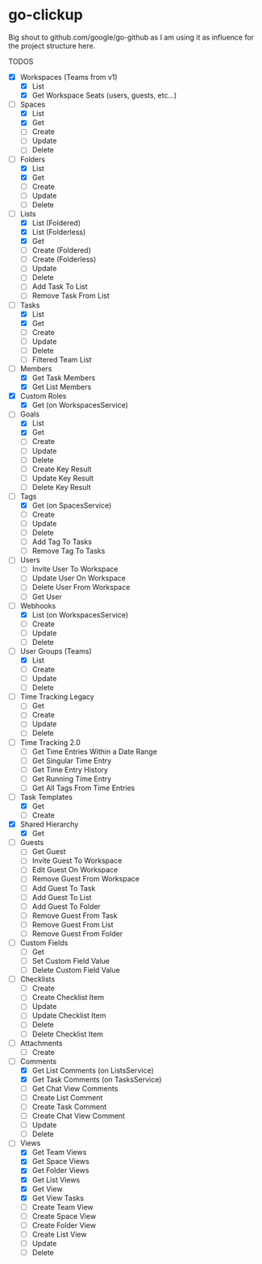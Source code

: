 # go-clickup

Big shout to github.com/google/go-github as I am using it as influence for the project structure here.

TODOS
- [x] Workspaces (Teams from v1)
  - [x] List
  - [x] Get Workspace Seats (users, guests, etc...)
- [ ] Spaces
  - [x] List
  - [x] Get
  - [ ] Create
  - [ ] Update
  - [ ] Delete
- [ ] Folders
  - [x] List
  - [x] Get
  - [ ] Create
  - [ ] Update
  - [ ] Delete
- [ ] Lists
  - [x] List (Foldered)
  - [x] List (Folderless)
  - [x] Get
  - [ ] Create (Foldered)
  - [ ] Create (Folderless)
  - [ ] Update
  - [ ] Delete
  - [ ] Add Task To List
  - [ ] Remove Task From List
- [ ] Tasks
  - [x] List
  - [x] Get
  - [ ] Create
  - [ ] Update
  - [ ] Delete
  - [ ] Filtered Team List
- [ ] Members
  - [x] Get Task Members
  - [x] Get List Members
- [x] Custom Roles
  - [x] Get (on WorkspacesService)
- [ ] Goals
  - [x] List
  - [x] Get
  - [ ] Create
  - [ ] Update
  - [ ] Delete
  - [ ] Create Key Result
  - [ ] Update Key Result
  - [ ] Delete Key Result
- [ ] Tags
  - [x] Get (on SpacesService)
  - [ ] Create
  - [ ] Update
  - [ ] Delete
  - [ ] Add Tag To Tasks
  - [ ] Remove Tag To Tasks
- [ ] Users
  - [ ] Invite User To Workspace
  - [ ] Update User On Workspace
  - [ ] Delete User From Workspace
  - [ ] Get User
- [ ] Webhooks
  - [x] List (on WorkspacesService)
  - [ ] Create
  - [ ] Update
  - [ ] Delete
- [ ] User Groups (Teams)
  - [x] List
  - [ ] Create
  - [ ] Update
  - [ ] Delete
- [ ] Time Tracking Legacy
  - [ ] Get
  - [ ] Create
  - [ ] Update
  - [ ] Delete
- [ ] Time Tracking 2.0
  - [ ] Get Time Entries Within a Date Range
  - [ ] Get Singular Time Entry
  - [ ] Get Time Entry History
  - [ ] Get Running Time Entry
  - [ ] Get All Tags From Time Entries
- [ ] Task Templates
  - [x] Get
  - [ ] Create
- [x] Shared Hierarchy
  - [x] Get
- [ ] Guests
  - [ ] Get Guest
  - [ ] Invite Guest To Workspace
  - [ ] Edit Guest On Workspace
  - [ ] Remove Guest From Workspace
  - [ ] Add Guest To Task
  - [ ] Add Guest To List
  - [ ] Add Guest To Folder
  - [ ] Remove Guest From Task
  - [ ] Remove Guest From List
  - [ ] Remove Guest From Folder
- [ ] Custom Fields
  - [ ] Get
  - [ ] Set Custom Field Value
  - [ ] Delete Custom Field Value
- [ ] Checklists
  - [ ] Create
  - [ ] Create Checklist Item
  - [ ] Update
  - [ ] Update Checklist Item
  - [ ] Delete
  - [ ] Delete Checklist Item
- [ ] Attachments
  - [ ] Create
- [ ] Comments
  - [x] Get List Comments (on ListsService)
  - [x] Get Task Comments (on TasksService)
  - [ ] Get Chat View Comments
  - [ ] Create List Comment
  - [ ] Create Task Comment
  - [ ] Create Chat View Comment
  - [ ] Update
  - [ ] Delete
- [ ] Views
  - [x] Get Team Views
  - [x] Get Space Views
  - [x] Get Folder Views
  - [x] Get List Views
  - [x] Get View
  - [x] Get View Tasks
  - [ ] Create Team View
  - [ ] Create Space View
  - [ ] Create Folder View
  - [ ] Create List View
  - [ ] Update
  - [ ] Delete

